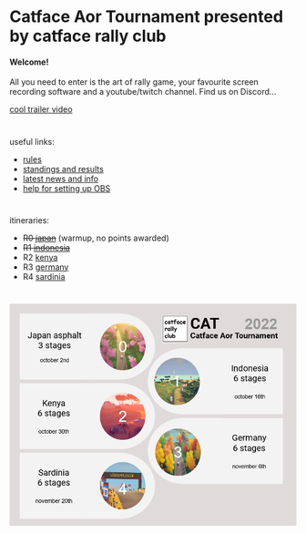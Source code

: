 # Catface Aor Tournament presented by catface rally club


#### Welcome!

All you need to enter is the art of rally game, your favourite screen recording software and a youtube/twitch channel. Find us on Discord...


[cool trailer video](https://www.youtube.com/watch?v=sI15aMLKqyU)

#

useful links:
- [rules](https://github.com/xlsrln/cat/blob/main/cat_rules.md)
- [standings and results](https://github.com/xlsrln/cat/blob/main/results.md)
- [latest news and info](https://github.com/xlsrln/cat/blob/main/news.md)
- [help for setting up OBS](https://github.com/xlsrln/cat/blob/main/setup_help.md)

#

itineraries:
- ~~R0 [japan](https://github.com/xlsrln/cat/edit/main/news.md#warmup-event)~~ (warmup, no points awarded)
- ~~R1 [indonesia](https://github.com/xlsrln/cat/edit/main/news.md#round-1-indonesia)~~
- R2 [kenya](https://github.com/xlsrln/cat/edit/main/news.md#round-2-kenya-itinerary)
- R3 [germany](https://github.com/xlsrln/cat/edit/main/news.md#round-3-germany)
- R4 [sardinia](https://github.com/xlsrln/cat/edit/main/news.md#round-4-sardinia)

#

![GitHub Logo](/Untitled.png?raw=true)
